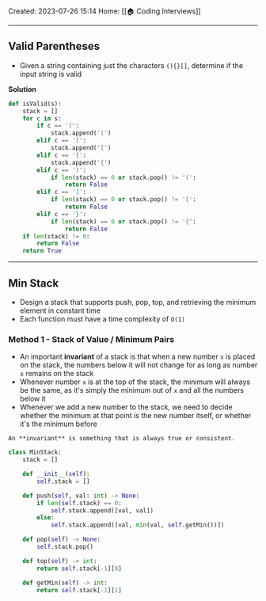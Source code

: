 Created: 2023-07-26 15:14
Home: [[🏠 Coding Interviews]]

****

## Valid Parentheses
- Given a string containing just the characters `(){}[]`, determine if the input string is valid

**Solution**
```Python
def isValid(s):
	stack = []
	for c in s:
		if c == '(':
			stack.append('(')
		elif c == '[':
			stack.append('[')
		elif c == '{':
			stack.append('{')
		elif c == ')':
			if len(stack) == 0 or stack.pop() != '(':
				return False
		elif c == ']':
			if len(stack) == 0 or stack.pop() != '[':
				return False
		elif c == '}':
			if len(stack) == 0 or stack.pop() != '{':
				return False
	if len(stack) != 0:
		return False
	return True
```

****

## Min Stack
- Design a stack that supports push, pop, top, and retrieving the minimum element in constant time
- Each function must have a time complexity of `O(1)`

### Method 1 - Stack of Value / Minimum Pairs
- An important **invariant** of a stack is that when a new number `x` is placed on the stack, the numbers below it will not change for as long as number `x` remains on the stack
- Whenever number `x` is at the top of the stack, the minimum will always be the same, as it's simply the minimum out of `x` and all the numbers below it
- Whenever we add a new number to the stack, we need to decide whether the minimum at that point is the new number itself, or whether it's the minimum before

```ad-tip
An **invariant** is something that is always true or consistent.
```

```Python
class MinStack:
	stack = []

	def __init__(self):
		self.stack = []

	def push(self, val: int) -> None:
		if len(self.stack) == 0:
			self.stack.append([val, val])
		else:
			self.stack.append([val, min(val, self.getMin())])

	def pop(self) -> None:
		self.stack.pop()

	def top(self) -> int:
		return self.stack[-1][0]

	def getMin(self) -> int:
		return self.stack[-1][1]
```